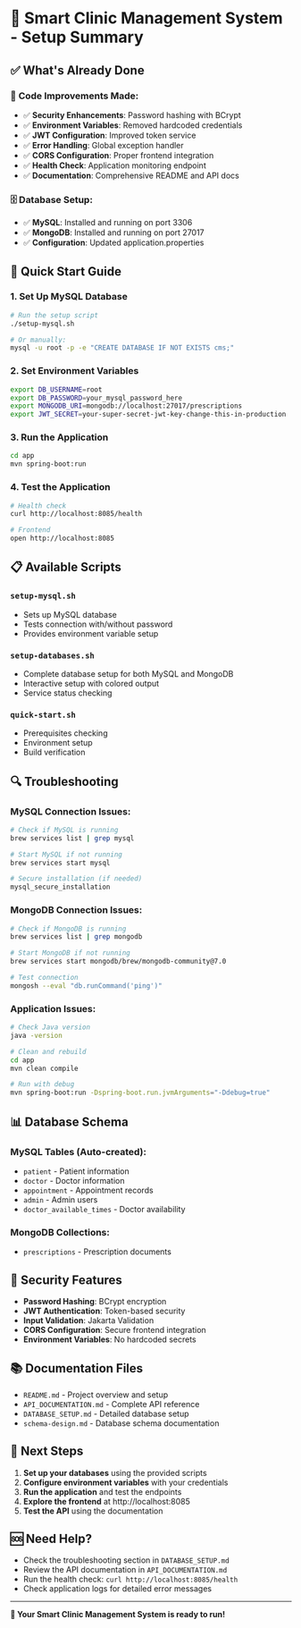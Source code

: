 # 🏥 Smart Clinic Management System - Setup Summary

## ✅ **What's Already Done**

### 🔧 **Code Improvements Made:**

- ✅ **Security Enhancements**: Password hashing with BCrypt
- ✅ **Environment Variables**: Removed hardcoded credentials
- ✅ **JWT Configuration**: Improved token service
- ✅ **Error Handling**: Global exception handler
- ✅ **CORS Configuration**: Proper frontend integration
- ✅ **Health Check**: Application monitoring endpoint
- ✅ **Documentation**: Comprehensive README and API docs

### 🗄️ **Database Setup:**

- ✅ **MySQL**: Installed and running on port 3306
- ✅ **MongoDB**: Installed and running on port 27017
- ✅ **Configuration**: Updated application.properties

## 🚀 **Quick Start Guide**

### 1. **Set Up MySQL Database**

```bash
# Run the setup script
./setup-mysql.sh

# Or manually:
mysql -u root -p -e "CREATE DATABASE IF NOT EXISTS cms;"
```

### 2. **Set Environment Variables**

```bash
export DB_USERNAME=root
export DB_PASSWORD=your_mysql_password_here
export MONGODB_URI=mongodb://localhost:27017/prescriptions
export JWT_SECRET=your-super-secret-jwt-key-change-this-in-production
```

### 3. **Run the Application**

```bash
cd app
mvn spring-boot:run
```

### 4. **Test the Application**

```bash
# Health check
curl http://localhost:8085/health

# Frontend
open http://localhost:8085
```

## 📋 **Available Scripts**

### `setup-mysql.sh`

- Sets up MySQL database
- Tests connection with/without password
- Provides environment variable setup

### `setup-databases.sh`

- Complete database setup for both MySQL and MongoDB
- Interactive setup with colored output
- Service status checking

### `quick-start.sh`

- Prerequisites checking
- Environment setup
- Build verification

## 🔍 **Troubleshooting**

### **MySQL Connection Issues:**

```bash
# Check if MySQL is running
brew services list | grep mysql

# Start MySQL if not running
brew services start mysql

# Secure installation (if needed)
mysql_secure_installation
```

### **MongoDB Connection Issues:**

```bash
# Check if MongoDB is running
brew services list | grep mongodb

# Start MongoDB if not running
brew services start mongodb/brew/mongodb-community@7.0

# Test connection
mongosh --eval "db.runCommand('ping')"
```

### **Application Issues:**

```bash
# Check Java version
java -version

# Clean and rebuild
cd app
mvn clean compile

# Run with debug
mvn spring-boot:run -Dspring-boot.run.jvmArguments="-Ddebug=true"
```

## 📊 **Database Schema**

### **MySQL Tables** (Auto-created):

- `patient` - Patient information
- `doctor` - Doctor information
- `appointment` - Appointment records
- `admin` - Admin users
- `doctor_available_times` - Doctor availability

### **MongoDB Collections:**

- `prescriptions` - Prescription documents

## 🔐 **Security Features**

- **Password Hashing**: BCrypt encryption
- **JWT Authentication**: Token-based security
- **Input Validation**: Jakarta Validation
- **CORS Configuration**: Secure frontend integration
- **Environment Variables**: No hardcoded secrets

## 📚 **Documentation Files**

- `README.md` - Project overview and setup
- `API_DOCUMENTATION.md` - Complete API reference
- `DATABASE_SETUP.md` - Detailed database setup
- `schema-design.md` - Database schema documentation

## 🎯 **Next Steps**

1. **Set up your databases** using the provided scripts
2. **Configure environment variables** with your credentials
3. **Run the application** and test the endpoints
4. **Explore the frontend** at http://localhost:8085
5. **Test the API** using the documentation

## 🆘 **Need Help?**

- Check the troubleshooting section in `DATABASE_SETUP.md`
- Review the API documentation in `API_DOCUMENTATION.md`
- Run the health check: `curl http://localhost:8085/health`
- Check application logs for detailed error messages

---

**🎉 Your Smart Clinic Management System is ready to run!**
